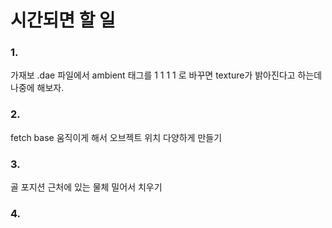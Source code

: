 시간되면 할 일
======================

### 1.
가재보 .dae 파일에서 ambient 태그를 1 1 1 1 로 바꾸면 texture가 밝아진다고 하는데 나중에 해보자.

### 2.
fetch base 움직이게 해서 오브젝트 위치 다양하게 만들기

### 3.
골 포지션 근처에 있는 물체 밀어서 치우기

### 4.

